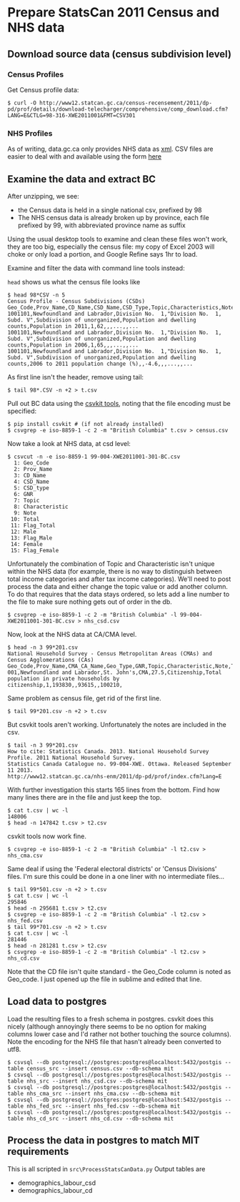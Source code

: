 # Prepare StatsCan 2011 Census and NHS data

## Download source data (census subdivision level)

### Census Profiles
Get Census profile data:
```
$ curl -O http://www12.statcan.gc.ca/census-recensement/2011/dp-pd/prof/details/download-telecharger/comprehensive/comp_download.cfm?LANG=E&CTLG=98-316-XWE2011001&FMT=CSV301
```

### NHS Profiles
As of writing, data.gc.ca only provides NHS data as [xml](http://data.gc.ca/data/en/dataset/219ba84b-07ae-4ae0-bf90-67d0a7544272).
CSV files are easier to deal with and available using the form [here](http://www12.statcan.gc.ca/nhs-enm/2011/dp-pd/prof/details/download-telecharger/comprehensive/comp-csv-tab-nhs-enm.cfm?Lang=E)

## Examine the data and extract BC

After unzipping, we see:

- the Census data is held in a single national csv, prefixed by 98
- The NHS census data is already broken up by province, each file prefixed by 99, with abbreviated province name as suffix

Using the usual desktop tools to examine and clean these files won't work, they are too big, especially the census file: my copy of Excel 2003 will choke or only load a portion, and Google Refine says 1hr to load.  

Examine and filter the data with command line tools instead:

`head` shows us what the census file looks like
```
$ head 98*CSV -n 5
Census Profile - Census Subdivisions (CSDs)
Geo_Code,Prov_Name,CD_Name,CSD_Name,CSD_Type,Topic,Characteristics,Note,Total,Flag_Total,Male,Flag_Male,Female,Flag_Female
1001101,Newfoundland and Labrador,Division No.  1,"Division No.  1, Subd. V",Subdivision of unorganized,Population and dwelling counts,Population in 2011,1,62,,,...,,...
1001101,Newfoundland and Labrador,Division No.  1,"Division No.  1, Subd. V",Subdivision of unorganized,Population and dwelling counts,Population in 2006,1,65,,,...,,...
1001101,Newfoundland and Labrador,Division No.  1,"Division No.  1, Subd. V",Subdivision of unorganized,Population and dwelling counts,2006 to 2011 population change (%),,-4.6,,,...,,...
```

As first line isn't the header, remove using tail:

```
$ tail 98*.CSV -n +2 > t.csv
```

Pull out BC data using the [csvkit tools](http://csvkit.readthedocs.org/en/latest/), noting that the file encoding must be specified:

```
$ pip install csvkit # (if not already installed)
$ csvgrep -e iso-8859-1 -c 2 -m "British Columbia" t.csv > census.csv
```

Now take a look at NHS data, at csd level:
```
$ csvcut -n -e iso-8859-1 99-004-XWE2011001-301-BC.csv
  1: Geo_Code
  2: Prov_Name
  3: CD_Name
  4: CSD_Name
  5: CSD_type
  6: GNR
  7: Topic
  8: Characteristic
  9: Note
 10: Total
 11: Flag_Total
 12: Male
 13: Flag_Male
 14: Female
 15: Flag_Female
```

Unfortunately the combination of Topic and Characteristic isn't unique within the NHS data (for example, there is no way to distinguish between total income categories and after tax income categories). We'll need to post process the data and either change the topic value or add another column. To do that requires that the data stays ordered, so lets add a line number to the file to make sure nothing gets out of order in the db.
```
$ csvgrep -e iso-8859-1 -c 2 -m "British Columbia" -l 99-004-XWE2011001-301-BC.csv > nhs_csd.csv
```

Now, look at the NHS data at CA/CMA level.
```
$ head -n 3 99*201.csv
National Household Survey - Census Metropolitan Areas (CMAs) and Census Agglomerations (CAs)
Geo_Code,Prov_Name,CMA_CA_Name,Geo_Type,GNR,Topic,Characteristic,Note,Total,Flag_Total,Male,Flag_Male,Female,Flag_Female
001,Newfoundland and Labrador,St. John's,CMA,27.5,Citizenship,Total population in private households by citizenship,1,193830,,93615,,100210,
```
Same problem as census file, get rid of the first line.
```
$ tail 99*201.csv -n +2 > t.csv
```
But csvkit tools aren't working. Unfortunately the notes are included in the csv.
```
$ tail -n 3 99*201.csv
How to cite: Statistics Canada. 2013. National Household Survey Profile. 2011 National Household Survey.
Statistics Canada Catalogue no. 99-004-XWE. Ottawa. Released September 11 2013.
http://www12.statcan.gc.ca/nhs-enm/2011/dp-pd/prof/index.cfm?Lang=E
```
With further investigation this starts 165 lines from the bottom.
Find how many lines there are in the file and just keep the top.
```
$ cat t.csv | wc -l
148006
$ head -n 147842 t.csv > t2.csv
```
csvkit tools now work fine.
```
$ csvgrep -e iso-8859-1 -c 2 -m "British Columbia" -l t2.csv > nhs_cma.csv
```
Same deal if using the 'Federal electoral districts' or 'Census Divisions' files. I'm sure this could be done in a one liner with no intermediate files...
```
$ tail 99*501.csv -n +2 > t.csv
$ cat t.csv | wc -l
295846
$ head -n 295681 t.csv > t2.csv
$ csvgrep -e iso-8859-1 -c 2 -m "British Columbia" -l t2.csv > nhs_fed.csv
$ tail 99*701.csv -n +2 > t.csv
$ cat t.csv | wc -l
281446
$ head -n 281281 t.csv > t2.csv
$ csvgrep -e iso-8859-1 -c 2 -m "British Columbia" -l t2.csv > nhs_cd.csv
```
Note that the CD file isn't quite standard - the Geo_Code column is noted as Geo_code. I just opened up the file in sublime and edited that line.

## Load data to postgres
Load the resulting files to a fresh schema in postgres. csvkit does this nicely (although annoyingly there seems to be no option for making columns lower case and I'd rather not bother touching the source columns). Note the encoding for the NHS file that hasn't already been converted to utf8.  

```
$ csvsql --db postgresql://postgres:postgres@localhost:5432/postgis --table census_src --insert census.csv --db-schema mit
$ csvsql --db postgresql://postgres:postgres@localhost:5432/postgis --table nhs_src --insert nhs_csd.csv --db-schema mit
$ csvsql --db postgresql://postgres:postgres@localhost:5432/postgis --table nhs_cma_src --insert nhs_cma.csv --db-schema mit
$ csvsql --db postgresql://postgres:postgres@localhost:5432/postgis --table nhs_fed_src --insert nhs_fed.csv --db-schema mit
$ csvsql --db postgresql://postgres:postgres@localhost:5432/postgis --table nhs_cd_src --insert nhs_cd.csv --db-schema mit
```

## Process the data in postgres to match MIT requirements
This is all scripted in `src\ProcessStatsCanData.py`
Output tables are
- demographics_labour_csd
- demographics_labour_cd
